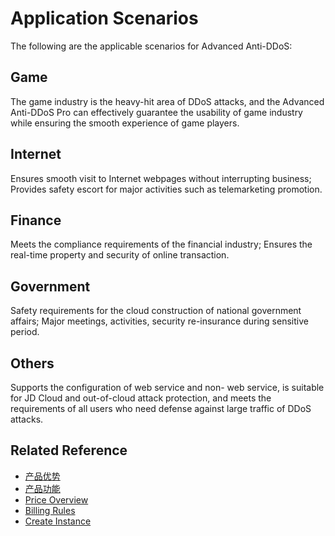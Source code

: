 # Application Scenarios

The following are the applicable scenarios for Advanced Anti-DDoS:

## Game
The game industry is the heavy-hit area of DDoS attacks, and the Advanced Anti-DDoS Pro can effectively guarantee the usability of game industry while ensuring the smooth experience of game players.

## Internet
Ensures smooth visit to Internet webpages without interrupting business;
Provides safety escort for major activities such as telemarketing promotion.

## Finance
Meets the compliance requirements of the financial industry;
Ensures the real-time property and security of online transaction.

## Government
Safety requirements for the cloud construction of national government affairs;
Major meetings, activities, security re-insurance during sensitive period.

## Others
Supports the configuration of web service and non- web service, is suitable for JD Cloud and out-of-cloud attack protection, and meets the requirements of all users who need defense against large traffic of DDoS attacks.

## Related Reference

- [产品优势](Benefits.md)
- [产品功能](Features.md)
- [Price Overview](../Pricing/Price-Overview.md)
- [Billing Rules](../Pricing/Billing-Rules.md)
- [Create Instance](../Getting-Started/Create-Instance.md)

